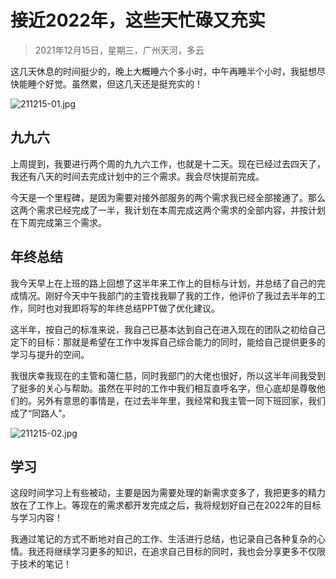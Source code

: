 # 接近2022年，这些天忙碌又充实

> 2021年12月15日，星期三，广州天河，多云

这几天休息的时间挺少的，晚上大概睡六个多小时，中午再睡半个小时，我挺想尽快能睡个好觉。虽然累，但这几天还是挺充实的！

![211215-01.jpg][1]

## 九九六

上周提到，我要进行两个周的九九六工作，也就是十二天。现在已经过去四天了，我还有八天的时间去完成计划中的三个需求。我会尽快提前完成。

今天是一个里程碑，是因为需要对接外部服务的两个需求我已经全部接通了。那么这两个需求已经完成了一半，我计划在本周完成这两个需求的全部内容，并按计划在下周完成第三个需求。

## 年终总结

我今天早上在上班的路上回想了这半年来工作上的目标与计划，并总结了自己的完成情况。刚好今天中午我部门的主管找我聊了我的工作，他评价了我过去半年的工作，同时也对我即将写的年终总结PPT做了优化建议。

这半年，按自己的标准来说，我自己已基本达到自己在进入现在的团队之初给自己定下的目标：那就是希望在工作中发挥自己综合能力的同时，能给自己提供更多的学习与提升的空间。

我很庆幸我现在的主管和蔼仁慈，同时我部门的大佬也很好，所以这半年间我受到了挺多的关心与帮助。虽然在平时的工作中我们相互直呼名字，但心底却是尊敬他们的。另外有意思的事情是，在过去半年里，我经常和我主管一同下班回家，我们成了“同路人”。

![211215-02.jpg][2]

## 学习

这段时间学习上有些被动，主要是因为需要处理的新需求变多了，我把更多的精力放在了工作上。等现在的需求都开发完成之后，我将规划好自己在2022年的目标与学习内容！

我通过笔记的方式不断地对自己的工作、生活进行总结，也记录自己各种复杂的心情。我还将继续学习更多的知识，在追求自己目标的同时，我也会分享更多不仅限于技术的笔记！

  [1]: https://blog.jkdev.cn/usr/uploads/2021/12/2887747195.jpg
  [2]: https://blog.jkdev.cn/usr/uploads/2021/12/2155343878.jpg
